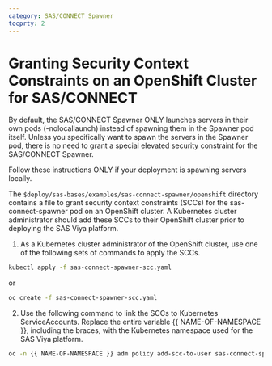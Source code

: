 ```yaml
---
category: SAS/CONNECT Spawner
tocprty: 2
---
```


# Granting Security Context Constraints on an OpenShift Cluster for SAS/CONNECT

By default, the SAS/CONNECT Spawner ONLY launches servers in their own pods (-nolocallaunch) instead
of spawning them in the Spawner pod itself. Unless you specifically want to spawn the servers in the Spawner pod,
there is no need to grant a special elevated security constraint for the SAS/CONNECT Spawner.

Follow these instructions ONLY if your deployment is spawning servers locally.

The `$deploy/sas-bases/examples/sas-connect-spawner/openshift` directory contains a file to
grant security context constraints (SCCs) for the sas-connect-spawner pod on an OpenShift cluster.
A Kubernetes cluster administrator should add these SCCs
to their OpenShift cluster prior to deploying the SAS Viya platform.

1. As a Kubernetes cluster administrator of the OpenShift cluster, use one of the following sets of commands to apply the SCCs.

```sh
kubectl apply -f sas-connect-spawner-scc.yaml
```

or

```sh
oc create -f sas-connect-spawner-scc.yaml
```

2. Use the following command to link the SCCs to Kubernetes ServiceAccounts. Replace the entire variable {{ NAME-OF-NAMESPACE }}, including the braces, with the Kubernetes namespace used for the SAS Viya platform.

```sh
oc -n {{ NAME-OF-NAMESPACE }} adm policy add-scc-to-user sas-connect-spawner -z sas-connect-spawner
```